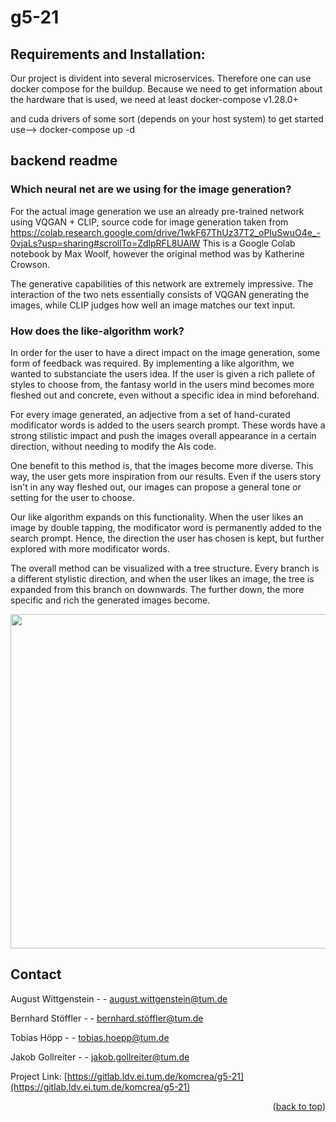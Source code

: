 # g5-21


<!-- Requirements and Installation: -->
## Requirements and Installation:

Our project is divident into several microservices. Therefore one can use docker compose for the buildup. Because we need to get information about the hardware that is used, we need at least   docker-compose v1.28.0+

and 
cuda drivers of some sort (depends on your host system)
to get started use--> docker-compose up -d


<!-- backend readme -->
## backend readme

<!-- Which neural net are we using for the image generation? -->
### Which neural net are we using for the image generation?



For the actual image generation we use an already pre-trained network using VQGAN + CLIP, source code for image generation taken from
https://colab.research.google.com/drive/1wkF67ThUz37T2_oPIuSwuO4e_-0vjaLs?usp=sharing#scrollTo=ZdlpRFL8UAlW
This is a Google Colab notebook by Max Woolf, however the original method was by Katherine Crowson.

The generative capabilities of this network are extremely impressive. The interaction of the two nets essentially consists of VQGAN generating the images, while CLIP judges how well an image matches our text input.


<!-- How does the like-algorithm work? -->
### How does the like-algorithm work?

In order for the user to have a direct impact on the image generation, some form of feedback was required. 
By implementing a like algorithm, we wanted to substanciate the users idea.
If the user is given a rich pallete of styles to choose from, the fantasy world in the users mind becomes more fleshed out and concrete, even without a specific idea in mind beforehand.

For every image generated, an adjective from a set of hand-curated modificator words is added to the users search prompt.
These words have a strong stilistic impact and push the images overall appearance in a certain direction, without needing to modify the AIs code.

One benefit to this method is, that the images become more diverse. This way, the user gets more inspiration from our results.
Even if the users story isn't in any way fleshed out, our images can propose a general tone or setting for the user to choose.

Our like algorithm expands on this functionality. When the user likes an image by double tapping, the modificator word is permanently added to the search prompt. Hence, the direction the user has chosen is kept, but further explored with more modificator words.

The overall method can be visualized with a tree structure. Every branch is a different stylistic direction, and when the user likes an image, the tree is expanded from this branch on downwards.
The further down, the more specific and rich the generated images become.

<img src="/uploads/1f1d4625e32e172cddd64b644b3da527/like-algo.png"  width="666" height="535">

<!-- CONTACT -->
## Contact

August Wittgenstein - - august.wittgenstein@tum.de

Bernhard Stöffler - - bernhard.stöffler@tum.de

Tobias Höpp - - tobias.hoepp@tum.de

Jakob Gollreiter -  - jakob.gollreiter@tum.de




Project Link: [https://gitlab.ldv.ei.tum.de/komcrea/g5-21](https://gitlab.ldv.ei.tum.de/komcrea/g5-21)

<p align="right">(<a href="#top">back to top</a>)</p>



